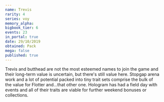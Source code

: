 ```yaml
---
name: Trevis
rarity: 4
series: voy
memory_alpha:
bigbook_tier: 6
events: 23
in_portal: true
date: 29/10/2019
obtained: Pack
mega: false
published: true
---
```


Trevis and butthead are not the most esteemed names to join the game and their long-term value is uncertain, but there's still value here. Stopgap arena work and a lot of potential packed into tiny trait sets comprise the bulk of the value for Flotter and...that other one. Hologram has had a field day with events and all of their traits are viable for further weekend bonuses or collections.
